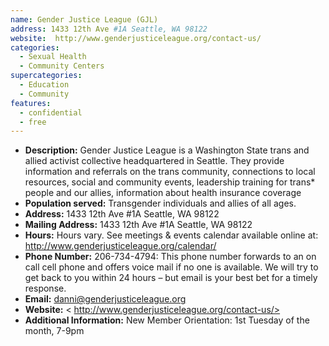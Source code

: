 ```yaml
---
name: Gender Justice League (GJL) 
address: 1433 12th Ave #1A Seattle, WA 98122
website:  http://www.genderjusticeleague.org/contact-us/
categories:
  - Sexual Health
  - Community Centers
supercategories:
  - Education
  - Community
features:
  - confidential
  - free
---
```

- **Description:** Gender Justice League is a Washington State trans and allied activist collective headquartered in Seattle. They provide information and referrals on the trans community, connections to local resources, social and community events, leadership training for trans* people and our allies, information about health insurance coverage
- **Population served:** Transgender individuals and allies of all ages.
- **Address:** 1433 12th Ave #1A Seattle, WA 98122
- **Mailing Address:** 1433 12th Ave #1A Seattle, WA 98122
- **Hours:** Hours vary. See meetings & events calendar available online at: <http://www.genderjusticeleague.org/calendar/>
- **Phone Number:** 206-734-4794: This phone number forwards to an on call cell phone and offers voice mail if no one is available. We will try to get back to you within 24 hours – but email is your best bet for a timely response.
- **Email:** danni@genderjusticeleague.org
- **Website:** < http://www.genderjusticeleague.org/contact-us/>
- **Additional Information:** New Member Orientation: 1st Tuesday of the month, 7-9pm
